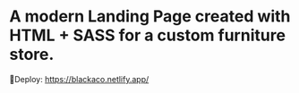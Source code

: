 # A modern Landing Page created with HTML + SASS for a custom furniture store.

🚀Deploy: https://blackaco.netlify.app/
